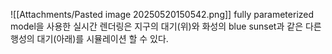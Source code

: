![[Attachments/Pasted image 20250520150542.png]]
fully parameterized model을 사용한 실시간 렌더링은 지구의 대기(위)와 화성의 blue sunset과 같은 다른 행성의 대기(아래)를 시뮬레이션 할 수 있다.